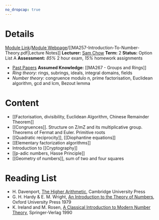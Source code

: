 ```yaml
---
no_dropcap: true
---
```

# Details
[Module Link](https://courses.warwick.ac.uk/modules/2024/MA257-10)/[Module Webpage](https://warwick.ac.uk/fac/sci/maths/currentstudents/ughandbook/year2/ma257)/[[MA257-Introduction-To-Number-Theory.pdf|Lecture Notes]]
**Lecturer:** [Sam Chow](https://peoplesearch.warwick.ac.uk/profile/1875090)
**Term:** 2
**Status:** Option List A
**Assessment:** *85%* 2 hour exam, *15%* homework assignments 
- [Past Papers](https://warwick.ac.uk/exampapers?q=MA257)
**Assumed Knowledge:** [[MA267 - Groups and Rings]]
- *Ring theory:* rings, subrings, ideals, integral domains, fields
- *Number theory:* congruence modulo n, prime factorisation, Euclidean algorithm, gcd and lcm, Bezout lemma

# Content 
- [[Factorisation, divisibility, Euclidean Algorithm, Chinese Remainder Theorem]]
- [[Congruences]]. Structure on Z/mZ and its multiplicative group. Theorems of Fermat and Euler. Primitive roots
- [[Quadratic reciprocity]], [[Diophantine equations]]
- [[Elementary factorization algorithms]]
- Introduction to [[Cryptography]]
- [[p-adic numbers, Hasse Principle]]
- [[Geometry of numbers]], sum of two and four squares

# Reading List
- H. Davenport, [The Higher Arithmetic](obsidian://open?vault=Obsidian%20Vault&file=Uni%20Stuff%2FYear%202%2FBooks%2FH.%20Davenport.pdf), Cambridge University Press
- G. H. Hardy & E. M. Wright, [An Introduction to the Theory of Numbers](obsidian://open?vault=Obsidian%20Vault&file=Uni%20Stuff%2FYear%202%2FBooks%2Fhardy-wright-theory_of_numbers.pdf), Oxford University Press 1979
- K. Ireland and M. Rosen, [A Classical Introduction to Modern Number Theory](obsidian://open?vault=Obsidian%20Vault&file=Uni%20Stuff%2FYear%202%2FBooks%2FA%20Classical%20Introduction%20to%20Mo%20-%20Ireland%2C%20Kenneth%20%26%20Rosen%2C%20Mich_4454.pdf), Springer-Verlag 1990